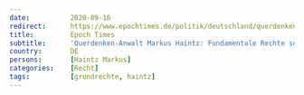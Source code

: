 ```yaml
---
date:          2020-09-16
redirect:      https://www.epochtimes.de/politik/deutschland/querdenken-anwalt-markus-haintz-fundamentale-rechte-muessen-nicht-immer-erst-eingeklagt-werden-a3334654.html
title:         Epoch Times
subtitle:      'Querdenken-Anwalt Markus Haintz: Fundamentale Rechte sollten nicht erst eingeklagt werden müssen'
country:       DE
persons:       [Haintz Markus]
categories:    [Recht]
tags:          [grundrechte, haintz]
---
```

